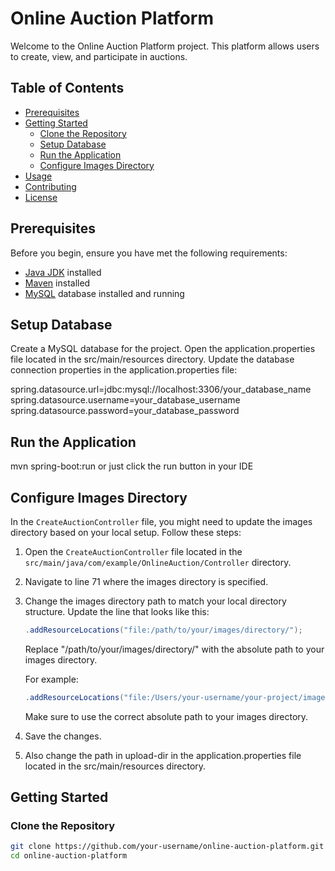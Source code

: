 # Online Auction Platform

Welcome to the Online Auction Platform project. This platform allows users to create, view, and participate in auctions.

## Table of Contents

- [Prerequisites](#prerequisites)
- [Getting Started](#getting-started)
    - [Clone the Repository](#clone-the-repository)
    - [Setup Database](#setup-database)
    - [Run the Application](#run-the-application)
    - [Configure Images Directory](#configure-images-directory)
- [Usage](#usage)
- [Contributing](#contributing)
- [License](#license)

## Prerequisites

Before you begin, ensure you have met the following requirements:

- [Java JDK](https://www.oracle.com/java/technologies/javase-downloads.html) installed
- [Maven](https://maven.apache.org/download.cgi) installed
- [MySQL](https://www.mysql.com/downloads/) database installed and running

## Setup Database
Create a MySQL database for the project.
Open the application.properties file located in the src/main/resources directory.
Update the database connection properties in the application.properties file:

spring.datasource.url=jdbc:mysql://localhost:3306/your_database_name
spring.datasource.username=your_database_username
spring.datasource.password=your_database_password

## Run the Application
mvn spring-boot:run
or just click the run button in your IDE

## Configure Images Directory

In the `CreateAuctionController` file, you might need to update the images directory based on your local setup. Follow these steps:

1. Open the `CreateAuctionController` file located in the `src/main/java/com/example/OnlineAuction/Controller` directory.

2. Navigate to line 71 where the images directory is specified.

3. Change the images directory path to match your local directory structure. Update the line that looks like this:

    ```java
    .addResourceLocations("file:/path/to/your/images/directory/");
    ```

   Replace "/path/to/your/images/directory/" with the absolute path to your images directory.

   For example:

    ```java
    .addResourceLocations("file:/Users/your-username/your-project/images/");
    ```

   Make sure to use the correct absolute path to your images directory.

4. Save the changes.
5. Also change the path in upload-dir in the application.properties file located in the src/main/resources directory.



## Getting Started

### Clone the Repository

```bash
git clone https://github.com/your-username/online-auction-platform.git
cd online-auction-platform
